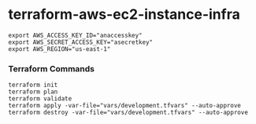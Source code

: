 # terraform-aws-ec2-instance-infra

```
export AWS_ACCESS_KEY_ID="anaccesskey"
export AWS_SECRET_ACCESS_KEY="asecretkey"
export AWS_REGION="us-east-1"

```

### Terraform Commands

```
terraform init
terraform plan 
terraform validate
terraform apply -var-file="vars/development.tfvars" --auto-approve
terraform destroy -var-file="vars/development.tfvars" --auto-approve

```
